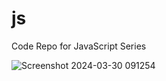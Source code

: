 # js
Code Repo for JavaScript Series 


![Screenshot 2024-03-30 091254](https://github.com/alicesingh66/js/assets/145307137/49db9d13-990b-4878-8a48-ffc7877b4ec5)
